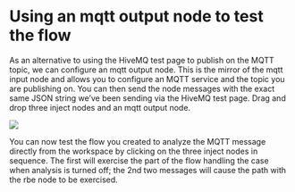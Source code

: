 # Using an mqtt output node to test the flow
 As an alternative to using the HiveMQ test page to publish on the MQTT topic, we can configure an mqtt output node. This is the mirror of the mqtt input node and allows you to configure an MQTT service and the topic you are publishing on. You can then send the node messages with the exact same JSON string we’ve been sending via the HiveMQ test page. Drag and drop three inject nodes and an mqtt output node.

![](http://noderedguide.com/wp-content/uploads/2015/11/Node-RED-Lecture-3-Basic-nodes-and-flows-16.jpg)


 You can now test the flow you created to analyze the MQTT message directly from the workspace by clicking on the three inject nodes in sequence. The first will exercise the part of the flow handling the case when analysis is turned off; the 2nd two messages will cause the path with the rbe node to be exercised.

